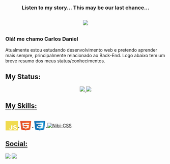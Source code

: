 ### <div align="center">Listen to my story... This may be our last chance... </div>
##

<div align="center">
  <img src="https://thumbs.gfycat.com/RichPaltryAntbear-size_restricted.gif" atl="Zanarkand">
</div>

##
  <h3>Olá! me chamo Carlos Daniel</h3>

Atualmente estou estudando desenvolvimento web e pretendo aprender mais sempre, principalmente relacionado ao Back-End.
Logo abaixo tem um breve resumo dos meus status/conhecimentos. 


<h2 align="left">My Status:</h2>
<div align="center">
  <a href="https://github.com/NibiXD">
  <img height="180em" src="https://github-readme-stats.vercel.app/api?username=NibiXD&show_icons=true&theme=tokyonight&include_all_commits=true&count_private=true"/>
  <img height="180em" src="https://github-readme-stats.vercel.app/api/top-langs/?username=NibiXD&layout=compact&langs_count=7&theme=tokyonight"/>
</div>
  
<h2 align="left">My Skills:</h2>  
<div style="display: inline_block"><br>
  <img align="center" alt="Nibi-Js" height="30" width="40" src="https://raw.githubusercontent.com/devicons/devicon/master/icons/javascript/javascript-plain.svg">
  <img align="center" alt="Nibi-HTML" height="30" width="40" src="https://raw.githubusercontent.com/devicons/devicon/master/icons/html5/html5-original.svg">
  <img align="center" alt="Nibi-CSS" height="30" width="40" src="https://raw.githubusercontent.com/devicons/devicon/master/icons/css3/css3-original.svg">
  <img align="center" alt="Nibi-CSS" height="30" width="40"  src="https://cdn.jsdelivr.net/gh/devicons/devicon/icons/bootstrap/bootstrap-plain-wordmark.svg" />
</div>  
  
  
<h2 align="left">Social:</h2>
<div>
  <a href="https://www.linkedin.com/in/carlos-daniel-39b695220/" target="_blank"><img src="https://img.shields.io/badge/LinkedIn-0077B5?style=for-the-badge&logo=linkedin&logoColor=white"></a>
  <a href="mailto:c.daniel1505@gmail.com" target="_blank"><img src="https://img.shields.io/badge/Gmail-D14836?style=for-the-badge&logo=gmail&logoColor=white"></a>
</div>
